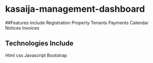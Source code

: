 # kasaija-management-dashboard
  ##Features include
   Registration
      Property
      Tenants
   Payments
   Calendar Notices
   Invoices
## Technologies Include
  Html
  css
  Javascript
  Bootstrap

 
    
  
